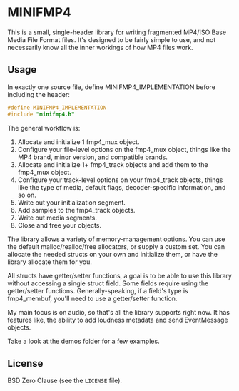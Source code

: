 MINIFMP4
========

This is a small, single-header library for writing fragmented
MP4/ISO Base Media File Format files. It's designed to be
fairly simple to use, and not necessarily know all the inner
workings of how MP4 files work.

Usage
-----

In exactly one source file, define MINIFMP4_IMPLEMENTATION before
including the header:

```c
#define MINIFMP4_IMPLEMENTATION
#include "minifmp4.h"
```

The general workflow is:

1. Allocate and initialize 1 fmp4_mux object.
2. Configure your file-level options on the fmp4_mux object,
   things like the MP4 brand, minor version, and compatible
   brands.
3. Allocate and initialize 1+ fmp4_track objects and add them to the fmp4_mux
   object.
4. Configure your track-level options on your fmp4_track
   objects, things like the type of media, default flags,
   decoder-specific information, and so on.
5. Write out your initialization segment.
6. Add samples to the fmp4_track objects.
7. Write out media segments.
8. Close and free your objects.

The library allows a variety of memory-management options. You
can use the default malloc/realloc/free allocators, or supply a
custom set. You can allocate the needed structs on your own
and initialize them, or have the library allocate them for you.

All structs have getter/setter functions, a goal is to be able to use
this library without accessing a single struct field. Some fields
require using the getter/setter functions. Generally-speaking,
if a field's type is fmp4_membuf, you'll need to use a getter/setter function.

My main focus is on audio, so that's all the library supports
right now. It has features like, the ability to add loudness
metadata and send EventMessage objects.

Take a look at the demos folder for a few examples.

License
------

BSD Zero Clause (see the `LICENSE` file).
